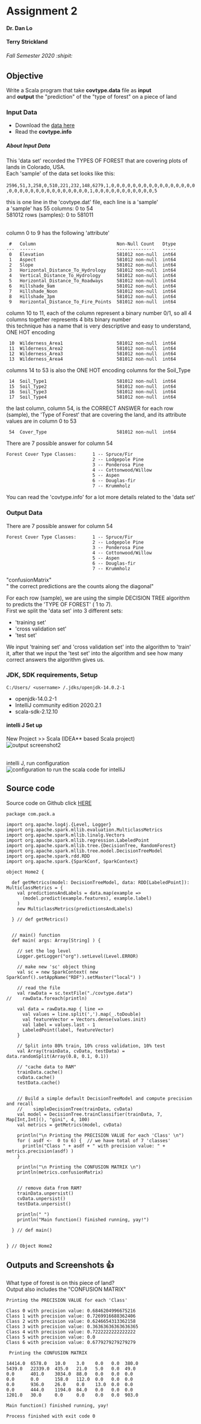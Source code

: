 # Assignment 2
#### Dr. Dan Lo
#### Terry Strickland
###### Fall Semester 2020 :shipit:

## Objective
Write a Scala program that take **covtype.data** file as **input** <br />
and **output** the "prediction" of the "type of forest" on a piece of land

### Input Data
- Download the [data here](https://archive.ics.uci.edu/ml/machine-learning-databases/covtype/)
- Read the **covtype.info**

##### About Input Data
This 'data set' recorded the TYPES OF FOREST that are covering plots of lands in Colorado, USA. <br />
Each 'sample' of the data set looks like this: <br /> <br />
``` 2596,51,3,258,0,510,221,232,148,6279,1,0,0,0,0,0,0,0,0,0,0,0,0,0,0,0,0,0,0,0,0,0,0,0,0,0,0,0,0,0,0,0,1,0,0,0,0,0,0,0,0,0,0,0,5 ```

this is one line in the 'covtype.dat' file, each line is a 'sample' <br />
a 'sample' has 55 columns: 0 to 54 <br />
581012 rows (samples): 0 to 581011 <br /> <br />

column 0 to 9 has the following 'attribute'
```
 #   Column                              Non-Null Count   Dtype
---  ------                              --------------   -----
 0   Elevation                           581012 non-null  int64
 1   Aspect                              581012 non-null  int64
 2   Slope                               581012 non-null  int64
 3   Horizontal_Distance_To_Hydrology    581012 non-null  int64
 4   Vertical_Distance_To_Hydrology      581012 non-null  int64
 5   Horizontal_Distance_To_Roadways     581012 non-null  int64
 6   Hillshade_9am                       581012 non-null  int64
 7   Hillshade_Noon                      581012 non-null  int64
 8   Hillshade_3pm                       581012 non-null  int64
 9   Horizontal_Distance_To_Fire_Points  581012 non-null  int64
```

column 10 to 11, each of the column represent a binary number 0/1, so all 4 columns together represents 4 bits binary number  
this technique has a name that is very descriptive and easy to understand, ONE HOT encoding
```
 10  Wilderness_Area1                    581012 non-null  int64
 11  Wilderness_Area2                    581012 non-null  int64
 12  Wilderness_Area3                    581012 non-null  int64
 13  Wilderness_Area4                    581012 non-null  int64
```
columns 14 to 53 is also the ONE HOT encoding columns for the Soil_Type 
```
 14  Soil_Type1                          581012 non-null  int64
 15  Soil_Type2                          581012 non-null  int64
 16  Soil_Type3                          581012 non-null  int64
 17  Soil_Type4                          581012 non-null  int64
```

the last column, column 54, is the CORRECT ANSWER for each row (sample), the 'Type of Forest' that are covering the land, and its attribute values are in column 0 to 53
```
 54  Cover_Type                          581012 non-null  int64
```

There are 7 possible answer for column 54
```
Forest Cover Type Classes:	    1 -- Spruce/Fir
                                2 -- Lodgepole Pine
                                3 -- Ponderosa Pine
                                4 -- Cottonwood/Willow
                                5 -- Aspen
                                6 -- Douglas-fir
                                7 -- Krummholz
```

You can read the 'covtype.info' for a lot more details related to the 'data set'


### Output Data
There are 7 possible answer for column 54
```
Forest Cover Type Classes:	    1 -- Spruce/Fir
                                2 -- Lodgepole Pine
                                3 -- Ponderosa Pine
                                4 -- Cottonwood/Willow
                                5 -- Aspen
                                6 -- Douglas-fir
                                7 -- Krummholz
```

"confusionMatrix" <br />
" the correct predictions are the counts along the diagonal" <br />

For each row (sample), we are using the simple DECISION TREE algorithm to predicts the 'TYPE OF FOREST' ( 1 to 7). <br />
First we split the 'data set' into 3 different sets:
 
- 'training set' 
- 'cross validation set' 
- 'test set'

We input 'training set' and 'cross validation set' into the algorithm to 'train' it, after that we input the 'test set' into the algorithm
and see how many correct answers the algorithm gives us.

### JDK, SDK requirements, Setup

```
C:/Users/ <username> /.jdks/openjdk-14.0.2-1
 ```
 
- openjdk-14.0.2-1
- IntelliJ community edition 2020.2.1
- scala-sdk-2.12.10

#### intelli J Set up
New Project >> Scala (IDEA** based Scala project) <br />
![output screenshot2](./setuppic2.png) <br />
<br />

intelli J, run configuration <br />
![configuration to run the scala code for intelliJ](./runconfig2.png) <br />

## Source code
Source code on Github click [HERE](https://github.com/wire2coder/fall2020_hw2/blob/master/src/com/pack/a/Home2.scala)

```
package com.pack.a

import org.apache.log4j.{Level, Logger}
import org.apache.spark.mllib.evaluation.MulticlassMetrics
import org.apache.spark.mllib.linalg.Vectors
import org.apache.spark.mllib.regression.LabeledPoint
import org.apache.spark.mllib.tree.{DecisionTree, RandomForest}
import org.apache.spark.mllib.tree.model.DecisionTreeModel
import org.apache.spark.rdd.RDD
import org.apache.spark.{SparkConf, SparkContext}

object Home2 {

  def getMetrics(model: DecisionTreeModel, data: RDD[LabeledPoint]): MulticlassMetrics = {
    val predictionsAndLabels = data.map(example =>
      (model.predict(example.features), example.label)
    )
    new MulticlassMetrics(predictionsAndLabels)

  } // def getMetrics()


  // main() function
  def main( args: Array[String] ) {

    // set the log level
    Logger.getLogger("org").setLevel(Level.ERROR)

    // make new 'sc' object thing
    val sc = new SparkContext( new SparkConf().setAppName("RDF").setMaster("local") )

    // read the file
    val rawData = sc.textFile("./covtype.data")
//    rawData.foreach(println)

    val data = rawData.map { line =>
      val values = line.split(',').map(_.toDouble)
      val featureVector = Vectors.dense(values.init)
      val label = values.last - 1
      LabeledPoint(label, featureVector)
    }

    // Split into 80% train, 10% cross validation, 10% test
    val Array(trainData, cvData, testData) = data.randomSplit(Array(0.8, 0.1, 0.1))

    // "cache data to RAM"
    trainData.cache()
    cvData.cache()
    testData.cache()


    // Build a simple default DecisionTreeModel and compute precision and recall
    //    simpleDecisionTree(trainData, cvData)
    val model = DecisionTree.trainClassifier(trainData, 7, Map[Int,Int](), "gini", 4, 100)
    val metrics = getMetrics(model, cvData)

    println("\n Printing the PRECISION VALUE for each 'Class' \n")
    for ( asdf <-  0 to 6) {  // we have total of 7 'classes'
      println("Class " + asdf + " with precision value: " + metrics.precision(asdf) )
    }

    println("\n Printing the CONFUSION MATRIX \n")
    println(metrics.confusionMatrix)


    // remove data from RAM?
    trainData.unpersist()
    cvData.unpersist()
    testData.unpersist()

    println(" ")
    println("Main function() finished running, yay!")

  } // def main()


} // Object Home2
```


## Outputs and Screenshots :thumbsup:

What type of forest is on this piece of land? <br />
Output also includes the "CONFUSION MATRIX"

```
Printing the PRECISION VALUE for each 'Class' 

Class 0 with precision value: 0.6846204996675216
Class 1 with precision value: 0.7269916688362406
Class 2 with precision value: 0.6246654313362158
Class 3 with precision value: 0.36363636363636365
Class 4 with precision value: 0.7222222222222222
Class 5 with precision value: 0.0
Class 6 with precision value: 0.6779279279279279

 Printing the CONFUSION MATRIX 

14414.0  6578.0   10.0    3.0    0.0   0.0  380.0  
5439.0   22339.0  435.0   21.0   5.0   0.0  49.0   
0.0      401.0    3034.0  88.0   0.0   0.0  0.0    
0.0      0.0      158.0   112.0  0.0   0.0  0.0    
0.0      936.0    26.0    0.0    13.0  0.0  0.0    
0.0      444.0    1194.0  84.0   0.0   0.0  0.0    
1201.0   30.0     0.0     0.0    0.0   0.0  903.0  
 
Main function() finished running, yay!

Process finished with exit code 0
```

